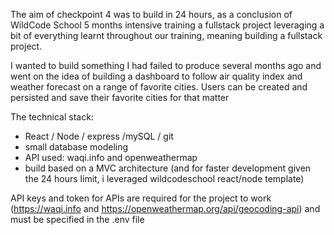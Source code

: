 The aim of checkpoint 4 was to build in 24 hours, as a conclusion of WildCode School 5 months intensive training a fullstack project leveraging a bit of everything learnt throughout our training, meaning building a fullstack project.

I wanted to build something I had failed to produce several months ago and went on the idea of building a dashboard to follow air quality index and weather forecast on a range of favorite cities. Users can be created and persisted and save their favorite cities for that matter

The technical stack: 
- React / Node / express /mySQL / git
- small database modeling
- API used: waqi.info and openweathermap
- build based on a MVC architecture (and for faster development given the 24 hours limit, i leveraged wildcodeschool react/node template)

API keys and token for APIs are required for the project to work (https://waqi.info and https://openweathermap.org/api/geocoding-api) and must be specified in the .env file
